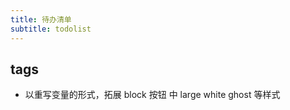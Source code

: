 ```yaml
---
title: 待办清单
subtitle: todolist
---
```


## tags 

- 以重写变量的形式，拓展 block 按钮 中 large white ghost 等样式
  
  


